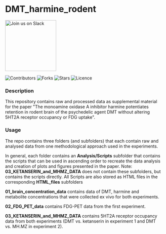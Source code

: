# DMT_harmine_rodent

<a href="https://join.slack.com/t/ngc-goz8665/shared_invite/zt-r01kumfq-dQUT3c95BxEP_fnk4yJFfQ">
<img alt="Join us on Slack" src="https://raw.githubusercontent.com/netlify/netlify-cms/master/website/static/img/slack.png" width="165"/>
</a>

![Contributors](https://img.shields.io/github/contributors/klemens-egger/DMT_harmine_rodent?style=plastic)
![Forks](https://img.shields.io/github/forks/klemens-egger/DMT_harmine_rodent)
![Stars](https://img.shields.io/github/stars/klemens-egger/DMT_harmine_rodent)
![Licence](https://img.shields.io/github/license/klemens-egger/DMT_harmine_rodent)


### Description

This repository contains raw and processed data as supplemental material for the paper "The monoamine oxidase A inhibitor harmine potentiates retention in rodent brain of the psychedelic agent DMT without altering 5HT2A receptor occupancy or FDG uptake".

### Usage

The repo contains three folders (and subfolders) that each contain raw and analysed data from one methodological approach used in the experiments.

In general, each folder contains an **Analysis/Scripts** subfolder that contains the scripts that can be used in ascending order to recreate the data analysis and creation of plots and figures presented in the paper. 
Note: **03_KETANSERIN_and_MHMZ_DATA** does not contain these subfolders, but contains the scripts directly. 
All Scripts are also stored as HTML files in the corresponding **HTML_files** subfolders 

**01_brain_concentration_data** contains data of DMT, harmine and metabolite concentrations that were collected ex vivo for both experiments. 

**02_FDG_PET_data** contains FDG-PET data from the first experiment.

**03_KETANSERIN_and_MHMZ_DATA** contains 5HT2A receptor occupancy data from both experiments (DMT vs. ketanserin in experiment 1 and DMT vs. MH.MZ in experiment 2).




